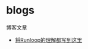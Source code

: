 # blogs
博客文章

- [将Runloop的理解都写到这里](https://github.com/ChenZeBin/blogs/blob/master/Runloop/Runloop.md)